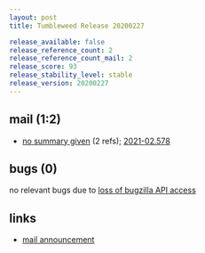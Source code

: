 ```yaml
---
layout: post
title: Tumbleweed Release 20200227

release_available: false
release_reference_count: 2
release_reference_count_mail: 2
release_score: 93
release_stability_level: stable
release_version: 20200227
---
```


## mail (1:2)

- [no summary given](https://github.com/boombatower/tumbleweed-review/issues/10) (2 refs); [2021-02.578](https://github.com/boombatower/tumbleweed-review/issues/10)

## bugs (0)

<!--more-->

no relevant bugs due to [loss of bugzilla API access](https://bugzilla.opensuse.org/show_bug.cgi?id=1157722)



## links

- [mail announcement](https://github.com/boombatower/tumbleweed-review/issues/10)
